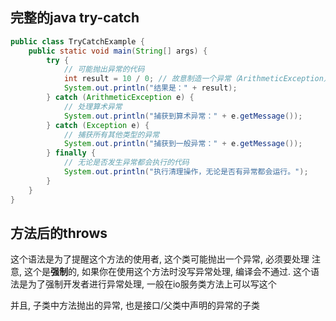 ## 完整的java try-catch
```java
public class TryCatchExample {
    public static void main(String[] args) {
        try {
            // 可能抛出异常的代码
            int result = 10 / 0; // 故意制造一个异常（ArithmeticException）
            System.out.println("结果是：" + result);
        } catch (ArithmeticException e) {
            // 处理算术异常
            System.out.println("捕获到算术异常：" + e.getMessage());
        } catch (Exception e) {
            // 捕获所有其他类型的异常
            System.out.println("捕获到一般异常：" + e.getMessage());
        } finally {
            // 无论是否发生异常都会执行的代码
            System.out.println("执行清理操作，无论是否有异常都会运行。");
        }
    }
}

```
## 方法后的throws

这个语法是为了提醒这个方法的使用者, 这个类可能抛出一个异常, 必须要处理
注意, 这个是**强制**的, 如果你在使用这个方法时没写异常处理, 编译会不通过.
这个语法是为了强制开发者进行异常处理, 一般在io服务类方法上可以写这个

并且, 子类中方法抛出的异常, 也是接口/父类中声明的异常的子类
